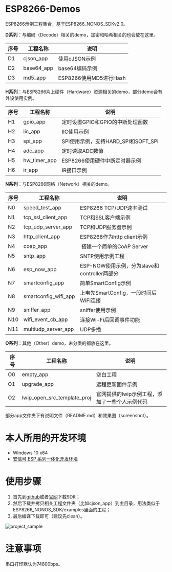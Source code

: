 # ESP8266-Demos

ESP8266示例工程集合，基于ESP8266_NONOS_SDKv2.0。

**D系列**：与编码（Decode）相关的demo，加密和哈希相关的也会放在这里。

| 序号 | 工程名称 | 说明 |
|---|---|---|
| D1 | cjson_app | 使用cJSON示例 |
| D2 | base64_app | base64编码示例 |
| D3 | md5_app | ESP8266使用MD5进行Hash |

**H系列**：与ESP8266片上硬件（Hardware）资源相关的demo，部分demo会有外设使用实例。

| 序号 | 工程名称 | 说明 |
|---|---|---|
| H1 | gpio_app | 定时设置GPIO和GPIO的中断处理函数 |
| H2 | iic_app | IIC使用示例 |
| H3 | spi_app | SPI使用示例，支持HARD_SPI和SOFT_SPI |
| H4 | adc_app| 定时读取ADC数值 |
| H5 | hw_timer_app | ESP8266使用硬件中断定时器示例 |
| H6 | ir_app | IR接口示例 |

**N系列**：与ESP8266网络（Network）相关的demo。

| 序号 | 工程名称 | 说明 |
|---|---|---|
| N0 | speed_test_app | ESP8266 TCP/UDP速率测试 |
| N1 | tcp_ssl_client_app | TCP和SSL客户端示例 |
| N2 | tcp_udp_server_app | TCP和UDP服务器示例 |
| N3 | http_client_app | ESP8266作为http client示例 |
| N4 | coap_app | 搭建一个简单的CoAP Server |
| N5 | sntp_app | SNTP使用示例工程 |
| N6 | esp_now_app | ESP-NOW使用示例，分为slave和controller两部分 |
| N7 | smartconfig_app | 简单SmartConfig示例 |
| N8 | smartconfig_wifi_app | 上电先SmartConfig，一段时间后WiFi连接 |
| N9 | sniffer_app | sniffer使用示例 |
| N10 | wifi_event_cb_app | 连接Wi-Fi后回调事件功能 |
| N11 | multiudp_server_app | UDP多播 |

**O系列**：其他（Other）demo，未分类的都放在这里。

| 序号 | 工程名称 | 说明 |
|---|---|---|
| O0 | empty_app | 空白工程 |
| O1 | upgrade_app |  远程更新固件示例 |
| O2 | lwip_open_src_template_proj | 官网提供的lwip示例工程，添加了一些个人示例代码 |


部分app文件夹下有说明文件（README.md）和效果图（screenshot）。



# 本人所用的开发环境

- Windows 10 x64
- [安信可 ESP 系列一体化开发环境](http://wiki.ai-thinker.com/ai_ide_install)



# 使用步骤

1. 首先到[github](https://github.com/espressif/ESP8266_NONOS_SDK)或者[官网](http://espressif.com/zh-hans/products/hardware/esp8266ex/resources)下载SDK；
2. 然后下载并拷贝相关工程文件夹（比如cjson_app）到主目录，用法类似于ESP8266_NONOS_SDK/examples里面的工程；
3. 最后编译下载即可（建议先clean）。

![project_sample](screenshot/project_sample.png)

# 注意事项

串口打印默认为74800bps。

